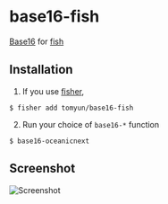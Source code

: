 # base16-fish
[Base16](http://chriskempson.com/projects/base16/) for [fish](https://fishshell.com)

## Installation
1. If you use [fisher](https://github.com/jorgebucaran/fisher),
```
$ fisher add tomyun/base16-fish
```

2. Run your choice of `base16-*` function
```
$ base16-oceanicnext
```

## Screenshot
![Screenshot](https://media.giphy.com/media/VboA2lb7ZJs4OgHjcH/giphy.gif)
